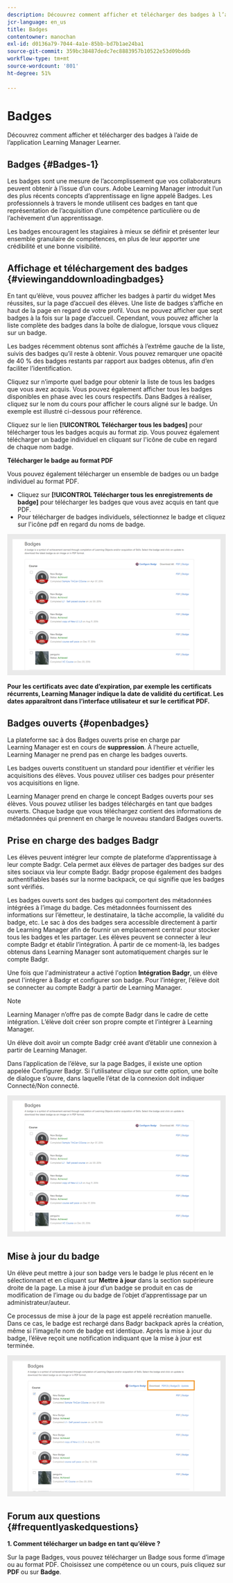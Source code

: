 ```yaml
---
description: Découvrez comment afficher et télécharger des badges à l’aide de l’application Learning Manager Learner.
jcr-language: en_us
title: Badges
contentowner: manochan
exl-id: d0136a79-7044-4a1e-85bb-bd7b1ae24ba1
source-git-commit: 359bc38487dedc7ec8883957b10522e53d09bddb
workflow-type: tm+mt
source-wordcount: '801'
ht-degree: 51%

---
```


# Badges

Découvrez comment afficher et télécharger des badges à l’aide de l’application Learning Manager Learner.

## Badges {#Badges-1}

Les badges sont une mesure de l’accomplissement que vos collaborateurs peuvent obtenir à l’issue d’un cours. Adobe Learning Manager introduit l’un des plus récents concepts d’apprentissage en ligne appelé Badges. Les professionnels à travers le monde utilisent ces badges en tant que représentation de l’acquisition d’une compétence particulière ou de l’achèvement d’un apprentissage.

Les badges encouragent les stagiaires à mieux se définir et présenter leur ensemble granulaire de compétences, en plus de leur apporter une crédibilité et une bonne visibilité.

## Affichage et téléchargement des badges {#viewinganddownloadingbadges}

En tant qu’élève, vous pouvez afficher les badges à partir du widget Mes réussites, sur la page d’accueil des élèves. Une liste de badges s’affiche en haut de la page en regard de votre profil. Vous ne pouvez afficher que sept badges à la fois sur la page d’accueil. Cependant, vous pouvez afficher la liste complète des badges dans la boîte de dialogue, lorsque vous cliquez sur un badge.

Les badges récemment obtenus sont affichés à l’extrême gauche de la liste, suivis des badges qu’il reste à obtenir. Vous pouvez remarquer une opacité de 40 % des badges restants par rapport aux badges obtenus, afin d’en faciliter l’identification.

Cliquez sur n’importe quel badge pour obtenir la liste de tous les badges que vous avez acquis. Vous pouvez également afficher tous les badges disponibles en phase avec les cours respectifs. Dans Badges à réaliser, cliquez sur le nom du cours pour afficher le cours aligné sur le badge. Un exemple est illustré ci-dessous pour référence.

Cliquez sur le lien **[!UICONTROL Télécharger tous les badges]** pour télécharger tous les badges acquis au format zip. Vous pouvez également télécharger un badge individuel en cliquant sur l&#39;icône de cube en regard de chaque nom badge.

**Télécharger le badge au format PDF** 

Vous pouvez également télécharger un ensemble de badges ou un badge individuel au format PDF.

* Cliquez sur **[!UICONTROL Télécharger tous les enregistrements de badge]** pour télécharger les badges que vous avez acquis en tant que PDF.
* Pour télécharger de badges individuels, sélectionnez le badge et cliquez sur l&#39;icône pdf en regard du noms de badge.

![](assets/badges.png)

**Pour les certificats avec date d’expiration, par exemple les certificats récurrents, Learning Manager indique la date de validité du certificat. Les dates apparaîtront dans l’interface utilisateur et sur le certificat PDF.**

## Badges ouverts {#openbadges}

La plateforme sac à dos Badges ouverts prise en charge par Learning Manager est en cours de **suppression**. À l’heure actuelle, Learning Manager ne prend pas en charge les badges ouverts.

Les badges ouverts constituent un standard pour identifier et vérifier les acquisitions des élèves. Vous pouvez utiliser ces badges pour présenter vos acquisitions en ligne.

Learning Manager prend en charge le concept Badges ouverts pour ses élèves. Vous pouvez utiliser les badges téléchargés en tant que badges ouverts. Chaque badge que vous téléchargez contient des informations de métadonnées qui prennent en charge le nouveau standard Badges ouverts.

## Prise en charge des badges Badgr

Les élèves peuvent intégrer leur compte de plateforme d’apprentissage à leur compte Badgr. Cela permet aux élèves de partager des badges sur des sites sociaux via leur compte Badgr. Badgr propose également des badges authentifiables basés sur la norme backpack, ce qui signifie que les badges sont vérifiés.

Les badges ouverts sont des badges qui comportent des métadonnées intégrées à l’image du badge. Ces métadonnées fournissent des informations sur l’émetteur, le destinataire, la tâche accomplie, la validité du badge, etc. Le sac à dos des badges sera accessible directement à partir de Learning Manager afin de fournir un emplacement central pour stocker tous les badges et les partager. Les élèves peuvent se connecter à leur compte Badgr et établir l’intégration. À partir de ce moment-là, les badges obtenus dans Learning Manager sont automatiquement chargés sur le compte Badgr.

Une fois que l&#39;administrateur a activé l&#39;option **Intégration Badgr**, un élève peut l&#39;intégrer à Badgr et configurer son badge. Pour l’intégrer, l’élève doit se connecter au compte Badgr à partir de Learning Manager.

>[!NOTE]
>
>Learning Manager n’offre pas de compte Badgr dans le cadre de cette intégration. L’élève doit créer son propre compte et l’intégrer à Learning Manager.

Un élève doit avoir un compte Badgr créé avant d’établir une connexion à partir de Learning Manager.

Dans l’application de l’élève, sur la page Badges, il existe une option appelée Configurer Badgr. Si l’utilisateur clique sur cette option, une boîte de dialogue s’ouvre, dans laquelle l’état de la connexion doit indiquer Connecté/Non connecté.

![](assets/badges.png)

## Mise à jour du badge

Un élève peut mettre à jour son badge vers le badge le plus récent en le sélectionnant et en cliquant sur **Mettre à jour** dans la section supérieure droite de la page. La mise à jour d’un badge se produit en cas de modification de l’image ou du badge de l’objet d’apprentissage par un administrateur/auteur.

Ce processus de mise à jour de la page est appelé recréation manuelle. Dans ce cas, le badge est rechargé dans Badgr backpack après la création, même si l’image/le nom de badge est identique. Après la mise à jour du badge, l’élève reçoit une notification indiquant que la mise à jour est terminée.

![](assets/badge-update.png)

## Forum aux questions {#frequentlyaskedquestions}

**1. Comment télécharger un badge en tant qu’élève ?**

Sur la page Badges, vous pouvez télécharger un Badge sous forme d’image ou au format PDF. Choisissez une compétence ou un cours, puis cliquez sur **PDF** ou sur **Badge**.

